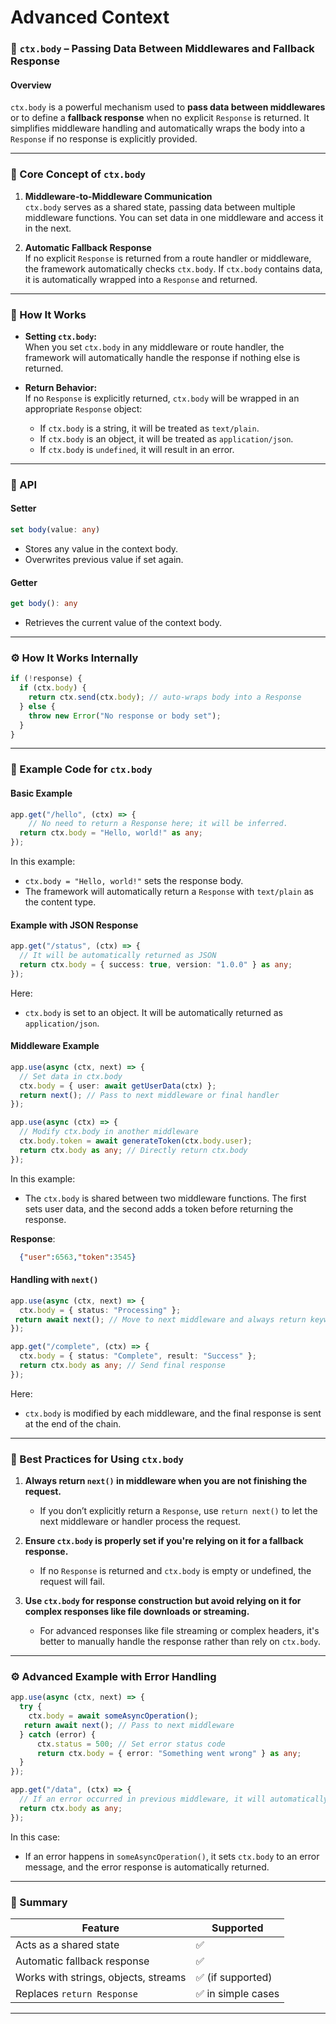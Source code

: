 # **Advanced Context**

### 🔧 `ctx.body` – Passing Data Between Middlewares and Fallback Response

#### Overview

`ctx.body` is a powerful mechanism used to **pass data between middlewares** or to define a **fallback response** when no explicit `Response` is returned. It simplifies middleware handling and automatically wraps the body into a `Response` if no response is explicitly provided.

---

### 🧠 Core Concept of `ctx.body`

1. **Middleware-to-Middleware Communication**  
   `ctx.body` serves as a shared state, passing data between multiple middleware functions. You can set data in one middleware and access it in the next.

2. **Automatic Fallback Response**  
   If no explicit `Response` is returned from a route handler or middleware, the framework automatically checks `ctx.body`. If `ctx.body` contains data, it is automatically wrapped into a `Response` and returned.

---

### 🧪 How It Works

- **Setting `ctx.body`:**  
  When you set `ctx.body` in any middleware or route handler, the framework will automatically handle the response if nothing else is returned.

- **Return Behavior:**  
  If no `Response` is explicitly returned, `ctx.body` will be wrapped in an appropriate `Response` object:
  - If `ctx.body` is a string, it will be treated as `text/plain`.
  - If `ctx.body` is an object, it will be treated as `application/json`.
  - If `ctx.body` is `undefined`, it will result in an error.

---

### 📄 API

#### Setter

```ts
set body(value: any)
```

- Stores any value in the context body.
- Overwrites previous value if set again.

#### Getter

```ts
get body(): any
```

- Retrieves the current value of the context body.

---

### ⚙️ How It Works Internally

```ts
if (!response) {
  if (ctx.body) {
    return ctx.send(ctx.body); // auto-wraps body into a Response
  } else {
    throw new Error("No response or body set");
  }
}
```

---

### 📄 Example Code for `ctx.body`

#### Basic Example

```ts
app.get("/hello", (ctx) => {
    // No need to return a Response here; it will be inferred.
  return ctx.body = "Hello, world!" as any;
});
```

In this example:

- `ctx.body = "Hello, world!"` sets the response body.
- The framework will automatically return a `Response` with `text/plain` as the content type.

#### Example with JSON Response

```ts
app.get("/status", (ctx) => {
  // It will be automatically returned as JSON
  return ctx.body = { success: true, version: "1.0.0" } as any;
});
```

Here:

- `ctx.body` is set to an object. It will be automatically returned as `application/json`.

#### Middleware Example

```ts
app.use(async (ctx, next) => {
  // Set data in ctx.body
  ctx.body = { user: await getUserData(ctx) };
  return next(); // Pass to next middleware or final handler
});

app.use(async (ctx) => {
  // Modify ctx.body in another middleware
  ctx.body.token = await generateToken(ctx.body.user);
  return ctx.body as any; // Directly return ctx.body
});
```

In this example:

- The `ctx.body` is shared between two middleware functions. The first sets user data, and the second adds a token before returning the response.

**Response**:

```json
  {"user":6563,"token":3545}
```

#### Handling with `next()`

```ts
app.use(async (ctx, next) => {
  ctx.body = { status: "Processing" };
 return await next(); // Move to next middleware and always return keyword use
});

app.get("/complete", (ctx) => {
  ctx.body = { status: "Complete", result: "Success" };
  return ctx.body as any; // Send final response
});
```

Here:

- `ctx.body` is modified by each middleware, and the final response is sent at the end of the chain.

---

### 🧯 Best Practices for Using `ctx.body`

1. **Always return `next()` in middleware when you are not finishing the request.**
   - If you don’t explicitly return a `Response`, use `return next()` to let the next middleware or handler process the request.
  
2. **Ensure `ctx.body` is properly set if you're relying on it for a fallback response.**
   - If no `Response` is returned and `ctx.body` is empty or undefined, the request will fail.

3. **Use `ctx.body` for response construction but avoid relying on it for complex responses like file downloads or streaming.**
   - For advanced responses like file streaming or complex headers, it's better to manually handle the response rather than rely on `ctx.body`.

---

### ⚙️ Advanced Example with Error Handling

```ts
app.use(async (ctx, next) => {
  try {
    ctx.body = await someAsyncOperation();
   return await next(); // Pass to next middleware
  } catch (error) {
      ctx.status = 500; // Set error status code
      return ctx.body = { error: "Something went wrong" } as any;
  }
});

app.get("/data", (ctx) => {
  // If an error occurred in previous middleware, it will automatically return the error response
  return ctx.body as any; 
});
```

In this case:

- If an error happens in `someAsyncOperation()`, it sets `ctx.body` to an error message, and the error response is automatically returned.

---

### 🧠 Summary

| Feature             | Supported         |
|---------------------|-------------------|
| Acts as a shared state | ✅ |
| Automatic fallback response | ✅ |
| Works with strings, objects, streams | ✅ (if supported) |
| Replaces `return Response` | ✅ in simple cases |

---
